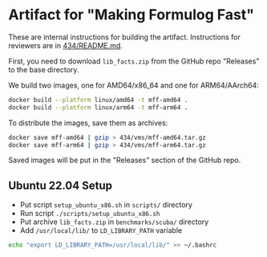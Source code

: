 # Artifact for "Making Formulog Fast"

These are internal instructions for building the artifact.
Instructions for reviewers are in [434/README.md](434/README.md).

First, you need to download `lib_facts.zip` from the GitHub repo "Releases" to the base directory.

We build two images, one for AMD64/x86_64 and one for ARM64/AArch64:

```bash
docker build --platform linux/amd64 -t mff-amd64 .
docker build --platform linux/arm64 -t mff-arm64 .
```

To distribute the images, save them as archives:

```bash
docker save mff-amd64 | gzip > 434/vms/mff-amd64.tar.gz
docker save mff-arm64 | gzip > 434/vms/mff-arm64.tar.gz
```

Saved images will be put in the "Releases" section of the GitHub repo.

## Ubuntu 22.04 Setup

- Put script `setup_ubuntu_x86.sh` in `scripts/` directory
- Run script `./scripts/setup_ubuntu_x86.sh`
- Put archive `lib_facts.zip` in `benchmarks/scuba/` directory
- Add `/usr/local/lib/` to `LD_LIBRARY_PATH` variable

```bash
echo "export LD_LIBRARY_PATH=/usr/local/lib/" >> ~/.bashrc
```

